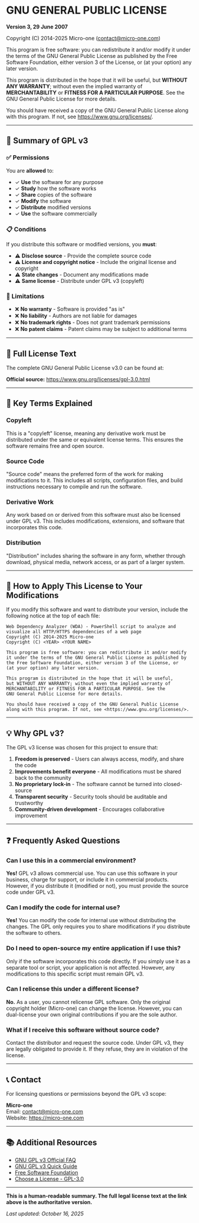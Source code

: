 # GNU GENERAL PUBLIC LICENSE

**Version 3, 29 June 2007**

Copyright (C) 2014-2025 Micro-one (contact@micro-one.com)

This program is free software: you can redistribute it and/or modify it under the terms of the GNU General Public License as published by the Free Software Foundation, either version 3 of the License, or (at your option) any later version.

This program is distributed in the hope that it will be useful, but **WITHOUT ANY WARRANTY**; without even the implied warranty of **MERCHANTABILITY** or **FITNESS FOR A PARTICULAR PURPOSE**. See the GNU General Public License for more details.

You should have received a copy of the GNU General Public License along with this program. If not, see <https://www.gnu.org/licenses/>.

---

## 📜 Summary of GPL v3

### ✅ Permissions

You are **allowed** to:
- ✓ **Use** the software for any purpose
- ✓ **Study** how the software works
- ✓ **Share** copies of the software
- ✓ **Modify** the software
- ✓ **Distribute** modified versions
- ✓ **Use** the software commercially

### 📋 Conditions

If you distribute this software or modified versions, you **must**:
- ⚠️ **Disclose source** - Provide the complete source code
- ⚠️ **License and copyright notice** - Include the original license and copyright
- ⚠️ **State changes** - Document any modifications made
- ⚠️ **Same license** - Distribute under GPL v3 (copyleft)

### 🚫 Limitations

- ❌ **No warranty** - Software is provided "as is"
- ❌ **No liability** - Authors are not liable for damages
- ❌ **No trademark rights** - Does not grant trademark permissions
- ❌ **No patent claims** - Patent claims may be subject to additional terms

---

## 🔗 Full License Text

The complete GNU General Public License v3.0 can be found at:

**Official source:** <https://www.gnu.org/licenses/gpl-3.0.html>

---

## 📖 Key Terms Explained

### Copyleft
This is a "copyleft" license, meaning any derivative work must be distributed under the same or equivalent license terms. This ensures the software remains free and open source.

### Source Code
"Source code" means the preferred form of the work for making modifications to it. This includes all scripts, configuration files, and build instructions necessary to compile and run the software.

### Derivative Work
Any work based on or derived from this software must also be licensed under GPL v3. This includes modifications, extensions, and software that incorporates this code.

### Distribution
"Distribution" includes sharing the software in any form, whether through download, physical media, network access, or as part of a larger system.

---

## 🤝 How to Apply This License to Your Modifications

If you modify this software and want to distribute your version, include the following notice at the top of each file:

```
Web Dependency Analyzer (WDA) - PowerShell script to analyze and visualize all HTTP/HTTPS dependencies of a web page
Copyright (C) 2014-2025 Micro-one
Copyright (C) <YEAR> <YOUR NAME>

This program is free software: you can redistribute it and/or modify
it under the terms of the GNU General Public License as published by
the Free Software Foundation, either version 3 of the License, or
(at your option) any later version.

This program is distributed in the hope that it will be useful,
but WITHOUT ANY WARRANTY; without even the implied warranty of
MERCHANTABILITY or FITNESS FOR A PARTICULAR PURPOSE. See the
GNU General Public License for more details.

You should have received a copy of the GNU General Public License
along with this program. If not, see <https://www.gnu.org/licenses/>.
```

---

## 💡 Why GPL v3?

The GPL v3 license was chosen for this project to ensure that:

1. **Freedom is preserved** - Users can always access, modify, and share the code
2. **Improvements benefit everyone** - All modifications must be shared back to the community
3. **No proprietary lock-in** - The software cannot be turned into closed-source
4. **Transparent security** - Security tools should be auditable and trustworthy
5. **Community-driven development** - Encourages collaborative improvement

---

## ❓ Frequently Asked Questions

### Can I use this in a commercial environment?
**Yes!** GPL v3 allows commercial use. You can use this software in your business, charge for support, or include it in commercial products. However, if you distribute it (modified or not), you must provide the source code under GPL v3.

### Can I modify the code for internal use?
**Yes!** You can modify the code for internal use without distributing the changes. The GPL only requires you to share modifications if you distribute the software to others.

### Do I need to open-source my entire application if I use this?
Only if the software incorporates this code directly. If you simply use it as a separate tool or script, your application is not affected. However, any modifications to this specific script must remain GPL v3.

### Can I relicense this under a different license?
**No.** As a user, you cannot relicense GPL software. Only the original copyright holder (Micro-one) can change the license. However, you can dual-license your own original contributions if you are the sole author.

### What if I receive this software without source code?
Contact the distributor and request the source code. Under GPL v3, they are legally obligated to provide it. If they refuse, they are in violation of the license.

---

## 📞 Contact

For licensing questions or permissions beyond the GPL v3 scope:

**Micro-one**  
Email: contact@micro-one.com  
Website: https://micro-one.com

---

## 📚 Additional Resources

- [GNU GPL v3 Official FAQ](https://www.gnu.org/licenses/gpl-faq.html)
- [GNU GPL v3 Quick Guide](https://www.gnu.org/licenses/quick-guide-gplv3.html)
- [Free Software Foundation](https://www.fsf.org/)
- [Choose a License - GPL-3.0](https://choosealicense.com/licenses/gpl-3.0/)

---

**This is a human-readable summary. The full legal license text at the link above is the authoritative version.**

*Last updated: October 16, 2025*
